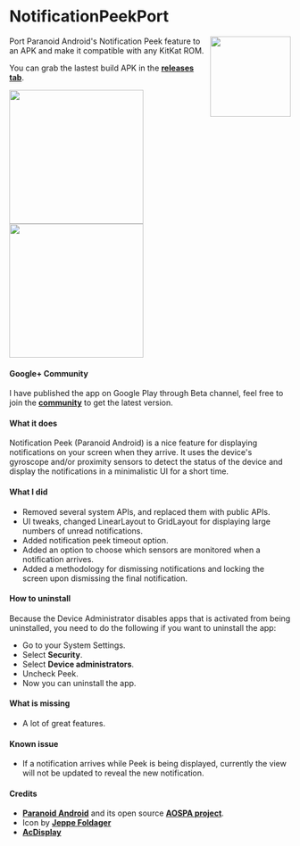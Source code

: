 NotificationPeekPort
====================

<img align="right" height="144"
   src="https://raw.githubusercontent.com/lzanita09/NotificationPeekPort/master/art/launcher_icon.png" />

Port Paranoid Android's Notification Peek feature to an APK and make it compatible with any KitKat ROM. 

You can grab the lastest build APK in the **[releases tab](https://github.com/lzanita09/NotificationPeekPort/releases)**.

<img width="240" src="https://raw.githubusercontent.com/lzanita09/NotificationPeekPort/master/art/b3f58dc2-2b50-472e-ae6e-b0b4de942c9d.png" />
<img width="240" src="https://raw.githubusercontent.com/lzanita09/NotificationPeekPort/master/art/e9c1ace6-dc5b-4dbb-b408-66514f1ac16b.png" />

#### Google+ Community
I have published the app on Google Play through Beta channel, feel free to join the **[community](https://plus.google.com/communities/115556559938393378451)** to get the latest version.

#### What it does
Notification Peek (Paranoid Android) is a nice feature for displaying notifications on your screen when they arrive. It uses the device's gyroscope and/or proximity sensors to detect the status of the device and display the notifications in a minimalistic UI for a short time.

#### What I did
* Removed several system APIs, and replaced them with public APIs.
* UI tweaks, changed LinearLayout to GridLayout for displaying large numbers of unread notifications.
* Added notification peek timeout option.
* Added an option to choose which sensors are monitored when a notification arrives.
* Added a methodology for dismissing notifications and locking the screen upon dismissing the final notification.

#### How to uninstall
Because the Device Administrator disables apps that is activated from being uninstalled, you need to do the following if you want to uninstall the app:
* Go to your System Settings.
* Select **Security**.
* Select **Device administrators**.
* Uncheck Peek.
* Now you can uninstall the app.

#### What is missing
* A lot of great features.

#### Known issue
* If a notification arrives while Peek is being displayed, currently the view will not be updated to reveal the new notification.

#### Credits
* **[Paranoid Android](http://paranoidandroid.co/)** and its open source **[AOSPA project](https://github.com/AOSPA)**.
* Icon by **[Jeppe Foldager](https://plus.google.com/+JeppeFoldager/about)**
* **[AcDisplay](https://github.com/AChep/AcDisplay)**
